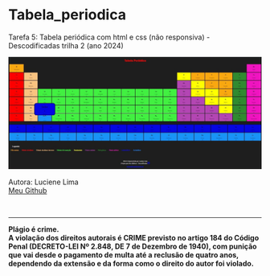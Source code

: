 # Tabela_periodica
Tarefa 5: Tabela periódica com html e css (não responsiva) - Descodificadas trilha 2 (ano 2024)

<img src="tab_p.jpeg" alt="imagem da tabela periódica feita por mim">

Autora: Luciene Lima
<br>
<a href="https://github.com/lucienelima8" target="_blank">Meu Github</a>

<br>

<hr>

<b>Plágio é crime.<br>
A violação dos direitos autorais é CRIME previsto no <b>artigo 184 do Código Penal (DECRETO-LEI Nº 2.848, DE 7 de Dezembro de 1940)<b>, com punição que vai desde o pagamento de multa até a reclusão de quatro anos, dependendo da extensão e da forma como o direito do autor foi violado.

